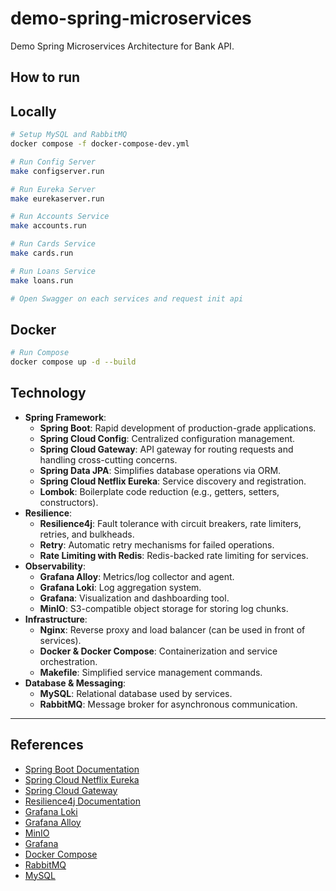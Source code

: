 # demo-spring-microservices

Demo Spring Microservices Architecture for Bank API.

## How to run

## Locally

```bash
# Setup MySQL and RabbitMQ
docker compose -f docker-compose-dev.yml

# Run Config Server
make configserver.run

# Run Eureka Server
make eurekaserver.run

# Run Accounts Service
make accounts.run

# Run Cards Service
make cards.run

# Run Loans Service
make loans.run

# Open Swagger on each services and request init api
```

## Docker 

```bash
# Run Compose
docker compose up -d --build
```

## Technology

- **Spring Framework**:
  - **Spring Boot**: Rapid development of production-grade applications.
  - **Spring Cloud Config**: Centralized configuration management.
  - **Spring Cloud Gateway**: API gateway for routing requests and handling cross-cutting concerns.
  - **Spring Data JPA**: Simplifies database operations via ORM.
  - **Spring Cloud Netflix Eureka**: Service discovery and registration.
  - **Lombok**: Boilerplate code reduction (e.g., getters, setters, constructors).
- **Resilience**:
  - **Resilience4j**: Fault tolerance with circuit breakers, rate limiters, retries, and bulkheads.
  - **Retry**: Automatic retry mechanisms for failed operations.
  - **Rate Limiting with Redis**: Redis-backed rate limiting for services.
- **Observability**:
  - **Grafana Alloy**: Metrics/log collector and agent.
  - **Grafana Loki**: Log aggregation system.
  - **Grafana**: Visualization and dashboarding tool.
  - **MinIO**: S3-compatible object storage for storing log chunks.
- **Infrastructure**:
  - **Nginx**: Reverse proxy and load balancer (can be used in front of services).
  - **Docker & Docker Compose**: Containerization and service orchestration.
  - **Makefile**: Simplified service management commands.
- **Database & Messaging**:
  - **MySQL**: Relational database used by services.
  - **RabbitMQ**: Message broker for asynchronous communication.

---

## References

- [Spring Boot Documentation](https://docs.spring.io/spring-boot/docs/current/reference/html/)
- [Spring Cloud Netflix Eureka](https://cloud.spring.io/spring-cloud-netflix/multi/multi_spring-cloud-eureka-server.html)
- [Spring Cloud Gateway](https://docs.spring.io/spring-cloud-gateway/docs/current/reference/html/)
- [Resilience4j Documentation](https://resilience4j.readme.io/docs)
- [Grafana Loki](https://grafana.com/oss/loki/)
- [Grafana Alloy](https://grafana.com/docs/alloy/)
- [MinIO](https://min.io/docs/minio/linux/index.html)
- [Grafana](https://grafana.com/)
- [Docker Compose](https://docs.docker.com/compose/)
- [RabbitMQ](https://www.rabbitmq.com/)
- [MySQL](https://dev.mysql.com/doc/)
